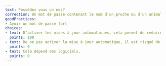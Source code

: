 ```yaml
---
text: Possédez vous un nez?
correction: Un mot de passe contenant le nom d'un proche ou d'un animal de companie est trouvable en 8 secondes par un pirate ce qui mène à l'usurpation de votre identité sur internet. Nous vous invitons à consulter cette bonne pratique
goodPractices:
- Avoir un mot de passe fort
choices:
- text: D’activer les mises à jour automatiques, cela permet de réduire au maximum le temps de disponibilité d’une faille identifiée sur la précédente version.
  points: 100
- text: De ne pas activer la mise à jour automatique, il est risqué de laisser mes appareils choisir pour moi.
  points: 0
- text: Cela dépend des logiciels. 
  points: 0
---
```

